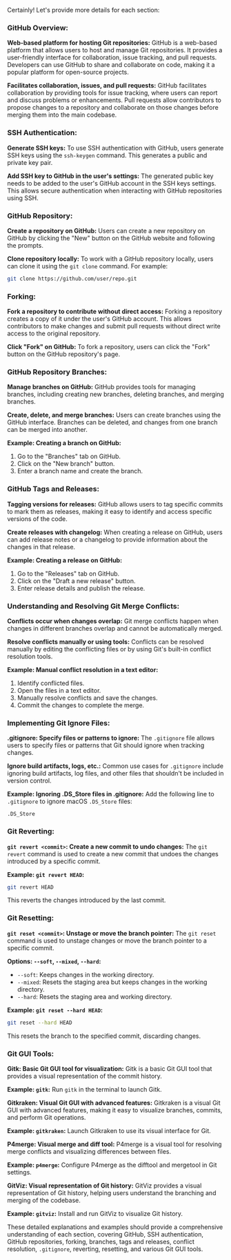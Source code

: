 Certainly! Let's provide more details for each section:

### GitHub Overview:

**Web-based platform for hosting Git repositories:**
GitHub is a web-based platform that allows users to host and manage Git repositories. It provides a user-friendly interface for collaboration, issue tracking, and pull requests. Developers can use GitHub to share and collaborate on code, making it a popular platform for open-source projects.

**Facilitates collaboration, issues, and pull requests:**
GitHub facilitates collaboration by providing tools for issue tracking, where users can report and discuss problems or enhancements. Pull requests allow contributors to propose changes to a repository and collaborate on those changes before merging them into the main codebase.

### SSH Authentication:

**Generate SSH keys:**
To use SSH authentication with GitHub, users generate SSH keys using the `ssh-keygen` command. This generates a public and private key pair.

**Add SSH key to GitHub in the user's settings:**
The generated public key needs to be added to the user's GitHub account in the SSH keys settings. This allows secure authentication when interacting with GitHub repositories using SSH.

### GitHub Repository:

**Create a repository on GitHub:**
Users can create a new repository on GitHub by clicking the "New" button on the GitHub website and following the prompts.

**Clone repository locally:**
To work with a GitHub repository locally, users can clone it using the `git clone` command. For example:
```bash
git clone https://github.com/user/repo.git
```

### Forking:

**Fork a repository to contribute without direct access:**
Forking a repository creates a copy of it under the user's GitHub account. This allows contributors to make changes and submit pull requests without direct write access to the original repository.

**Click "Fork" on GitHub:**
To fork a repository, users can click the "Fork" button on the GitHub repository's page.

### GitHub Repository Branches:

**Manage branches on GitHub:**
GitHub provides tools for managing branches, including creating new branches, deleting branches, and merging branches.

**Create, delete, and merge branches:**
Users can create branches using the GitHub interface. Branches can be deleted, and changes from one branch can be merged into another.

**Example: Creating a branch on GitHub:**
1. Go to the "Branches" tab on GitHub.
2. Click on the "New branch" button.
3. Enter a branch name and create the branch.

### GitHub Tags and Releases:

**Tagging versions for releases:**
GitHub allows users to tag specific commits to mark them as releases, making it easy to identify and access specific versions of the code.

**Create releases with changelog:**
When creating a release on GitHub, users can add release notes or a changelog to provide information about the changes in that release.

**Example: Creating a release on GitHub:**
1. Go to the "Releases" tab on GitHub.
2. Click on the "Draft a new release" button.
3. Enter release details and publish the release.

### Understanding and Resolving Git Merge Conflicts:

**Conflicts occur when changes overlap:**
Git merge conflicts happen when changes in different branches overlap and cannot be automatically merged.

**Resolve conflicts manually or using tools:**
Conflicts can be resolved manually by editing the conflicting files or by using Git's built-in conflict resolution tools.

**Example: Manual conflict resolution in a text editor:**
1. Identify conflicted files.
2. Open the files in a text editor.
3. Manually resolve conflicts and save the changes.
4. Commit the changes to complete the merge.

### Implementing Git Ignore Files:

**.gitignore: Specify files or patterns to ignore:**
The `.gitignore` file allows users to specify files or patterns that Git should ignore when tracking changes.

**Ignore build artifacts, logs, etc.:**
Common use cases for `.gitignore` include ignoring build artifacts, log files, and other files that shouldn't be included in version control.

**Example: Ignoring .DS_Store files in .gitignore:**
Add the following line to `.gitignore` to ignore macOS `.DS_Store` files:
```plaintext
.DS_Store
```

### Git Reverting:

**`git revert <commit>`: Create a new commit to undo changes:**
The `git revert` command is used to create a new commit that undoes the changes introduced by a specific commit.

**Example: `git revert HEAD`:**
```bash
git revert HEAD
```
This reverts the changes introduced by the last commit.

### Git Resetting:

**`git reset <commit>`: Unstage or move the branch pointer:**
The `git reset` command is used to unstage changes or move the branch pointer to a specific commit.

**Options: `--soft`, `--mixed`, `--hard`:**
- `--soft`: Keeps changes in the working directory.
- `--mixed`: Resets the staging area but keeps changes in the working directory.
- `--hard`: Resets the staging area and working directory.

**Example: `git reset --hard HEAD`:**
```bash
git reset --hard HEAD
```
This resets the branch to the specified commit, discarding changes.

### Git GUI Tools:

**Gitk: Basic Git GUI tool for visualization:**
Gitk is a basic Git GUI tool that provides a visual representation of the commit history.

**Example: `gitk`:**
Run `gitk` in the terminal to launch Gitk.

**Gitkraken: Visual Git GUI with advanced features:**
Gitkraken is a visual Git GUI with advanced features, making it easy to visualize branches, commits, and perform Git operations.

**Example: `gitkraken`:**
Launch Gitkraken to use its visual interface for Git.

**P4merge: Visual merge and diff tool:**
P4merge is a visual tool for resolving merge conflicts and visualizing differences between files.

**Example: `p4merge`:**
Configure P4merge as the difftool and mergetool in Git settings.

**GitViz: Visual representation of Git history:**
GitViz provides a visual representation of Git history, helping users understand the branching and merging of the codebase.

**Example: `gitviz`:**
Install and run GitViz to visualize Git history.

These detailed explanations and examples should provide a comprehensive understanding of each section, covering GitHub, SSH authentication, GitHub repositories, forking, branches, tags and releases, conflict resolution, `.gitignore`, reverting, resetting, and various Git GUI tools.
